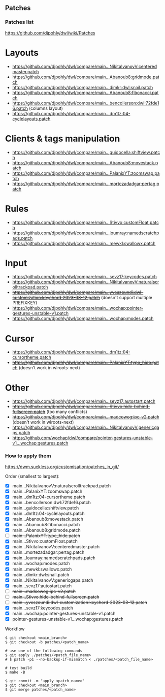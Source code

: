 ## Patches

### Patches list

https://github.com/djpohly/dwl/wiki/Patches

# Layouts
* https://github.com/djpohly/dwl/compare/main...NikitaIvanovV:centeredmaster.patch
* https://github.com/djpohly/dwl/compare/main...Abanoub8:gridmode.patch
* https://github.com/djpohly/dwl/compare/main...dimkr:dwl:snail.patch
* https://github.com/djpohly/dwl/compare/main...Abanoub8:fibonacci.patch
* https://github.com/djpohly/dwl/compare/main...bencollerson:dwl:72fde16.patch (columns layout)
* https://github.com/djpohly/dwl/compare/main...dm1tz:04-cyclelayouts.patch

# Clients & tags manipulation
* https://github.com/djpohly/dwl/compare/main...guidocella:shiftview.patch
* https://github.com/djpohly/dwl/compare/main...Abanoub8:movestack.patch
* https://github.com/djpohly/dwl/compare/main...PalanixYT:zoomswap.patch
* https://github.com/djpohly/dwl/compare/main...mortezadadgar:pertag.patch

# Rules
* https://github.com/djpohly/dwl/compare/main...Stivvo:customFloat.patch
* https://github.com/djpohly/dwl/compare/main...loumray:namedscratchpads.patch
* https://github.com/djpohly/dwl/compare/main...mewkl:swallowx.patch

# Input
* https://github.com/djpohly/dwl/compare/main...sevz17:keycodes.patch
* https://github.com/djpohly/dwl/compare/main...NikitaIvanovV:naturalscrolltrackpad.patch
* ~~https://github.com/djpohly/dwl/compare/main...yveszoundi:dwl-customization:keychord-2023-03-12.patch~~ (doesn't support multiple PREFIXKEY)
* https://github.com/djpohly/dwl/compare/main...wochap:pointer-gestures-unstable-v1.patch
* https://github.com/djpohly/dwl/compare/main...wochap:modes.patch

# Cursor
* https://github.com/djpohly/dwl/compare/main...dm1tz:04-cursortheme.patch
* ~~https://github.com/djpohly/dwl/compare/main...PalanixYT:type_hide.patch~~ (doesn't work in wlroots-next)

# Other
* https://github.com/djpohly/dwl/compare/main...sevz17:autostart.patch
* ~~https://github.com/djpohly/dwl/compare/main...Stivvo:hide-behind-fullscreen.patch~~ (too many conflicts)
* ~~https://github.com/djpohly/dwl/compare/main...madcowog:ipc-v2.patch~~ (doesn't work in wlroots-next)
* https://github.com/djpohly/dwl/compare/main...NikitaIvanovV:genericgaps.patch
* https://github.com/wochap/dwl/compare/pointer-gestures-unstable-v1...wochap:gestures.patch

### How to apply them

https://dwm.suckless.org/customisation/patches_in_git/

Order (smallest to largest):

* [x] main...NikitaIvanovV:naturalscrolltrackpad.patch
* [x] main...PalanixYT:zoomswap.patch
* [x] main...dm1tz:04-cursortheme.patch
* [x] main...bencollerson:dwl:72fde16.patch
* [x] main...guidocella:shiftview.patch
* [x] main...dm1tz:04-cyclelayouts.patch
* [x] main...Abanoub8:movestack.patch
* [x] main...Abanoub8:fibonacci.patch
* [x] main...Abanoub8:gridmode.patch
* [ ] ~~main...PalanixYT:type_hide.patch~~
* [x] main...Stivvo:customFloat.patch
* [x] main...NikitaIvanovV:centeredmaster.patch
* [x] main...mortezadadgar:pertag.patch
* [x] main...loumray:namedscratchpads.patch
* [x] main...wochap:modes.patch
* [x] main...mewkl:swallowx.patch
* [x] main...dimkr:dwl:snail.patch
* [x] main...NikitaIvanovV:genericgaps.patch
* [x] main...sevz17:autostart.patch
* [ ] ~~main...madcowog:ipc-v2.patch~~
* [ ] ~~main...Stivvo:hide-behind-fullscreen.patch~~
* [ ] ~~main...yveszoundi:dwl-customization:keychord-2023-03-12.patch~~
* [x] main...sevz17:keycodes.patch
* [x] main...wochap:pointer-gestures-unstable-v1.patch
* [x] pointer-gestures-unstable-v1...wochap:gestures.patch

Workflow

```
$ git checkout <main_branch>
$ git checkout -b patches/<patch_name>

# use one of the following commands
$ git apply ./patches/<patch_file_name>
# $ patch -p1 --no-backup-if-mismatch < ./patches/<patch_file_name>

# test build
$ make -B

$ git commit -m "apply <patch_name>"
$ git checkout <main_branch>
$ git merge patches/<patch_name>
```
